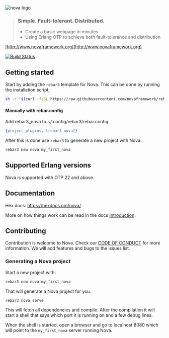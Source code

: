 ![nova logo](https://raw.githubusercontent.com/novaframework/nova/master/priv/static/nova.png)

> ### Simple. Fault-tolerant. Distributed.
> - Create a basic webpage in minutes
> - Using Erlang OTP to achieve both fault-tolerance and distribution

[http://www.novaframework.org](http://www.novaframework.org)

[![Build Status](https://travis-ci.org/novaframework/nova.svg?branch=master)](https://travis-ci.org/novaframework/nova)

## Getting started

Start by adding the `rebar3` template for Nova. This can be done by running the installation script;

```bash
sh -c "$(curl -fsSL https://raw.githubusercontent.com/novaframework/rebar3_nova/master/install.sh)"
```

#### Manually with rebar.config

Add rebar3_nova to ~/.config/rebar3/rebar.config
```erlang
{project_plugins, [rebar3_nova]}
```

After this is done use `rebar3` to generate a new project with Nova.

```bash
rebar3 new nova my_first_nova
```




## Supported Erlang versions

Nova is supported with OTP 22 and above.

## Documentation

Hex docs: https://hexdocs.pm/nova/

More on how things work can be read in the docs [Introduction](docs/).

## Contributing

Contribution is welcome to Nova. Check our [CODE OF CONDUCT](CODE_OF_CONDUCT.md) for more information. We will add features and bugs to the issues list.

### Generating a Nova project

Start a new project with:

```bash
rebar3 new nova my_first_nova
```

That will generate a Nova project for you.

```bash
rebar3 nova serve
```

This will fetch all dependencies and compile. After the compilation it will start a shell that says which port it is running on and a few debug lines.

When the shell is started, open a browser and go to localhost:8080 which will point to the `my_first_nova` server running Nova.
